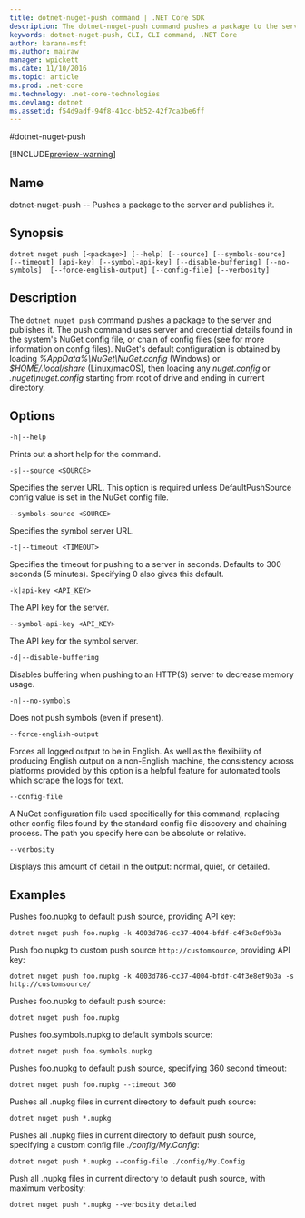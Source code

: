 ```yaml
---
title: dotnet-nuget-push command | .NET Core SDK
description: The dotnet-nuget-push command pushes a package to the server and publishes it. 
keywords: dotnet-nuget-push, CLI, CLI command, .NET Core
author: karann-msft
ms.author: mairaw
manager: wpickett
ms.date: 11/10/2016
ms.topic: article
ms.prod: .net-core
ms.technology: .net-core-technologies
ms.devlang: dotnet
ms.assetid: f54d9adf-94f8-41cc-bb52-42f7ca3be6ff
---
```


#dotnet-nuget-push

[!INCLUDE[preview-warning](../../includes/warning.md)]

## Name 
dotnet-nuget-push -- Pushes a package to the server and publishes it. 

## Synopsis

`dotnet nuget push [<package>] [--help] [--source] [--symbols-source] 
    [--timeout] [api-key] [--symbol-api-key] [--disable-buffering] [--no-symbols] 
    [--force-english-output] [--config-file] [--verbosity]`

## Description

The `dotnet nuget push` command pushes a package to the server and publishes it. 
The push command uses server and credential details found in the system's NuGet config file, or chain of config files (see <here> for more information on config files). 
NuGet's default configuration is obtained by loading *%AppData%\NuGet\NuGet.config* (Windows) or *$HOME/.local/share* (Linux/macOS), then loading any *nuget.config* or *.nuget\nuget.config* 
starting from root of drive and ending in current directory.

## Options

`-h|--help`

Prints out a short help for the command.  

`-s|--source <SOURCE>`

Specifies the server URL. This option is required unless DefaultPushSource config value is set in the NuGet config file.

`--symbols-source <SOURCE>`

Specifies the symbol server URL.

`-t|--timeout <TIMEOUT>`

Specifies the timeout for pushing to a server in seconds. Defaults to 300 seconds (5 minutes). Specifying 0 also gives this default.

`-k|api-key <API_KEY>`

The API key for the server.

`--symbol-api-key <API_KEY>`

The API key for the symbol server.

`-d|--disable-buffering`

Disables buffering when pushing to an HTTP(S) server to decrease memory usage.

`-n|--no-symbols`

Does not push symbols (even if present).

`--force-english-output`

Forces all logged output to be in English. As well as the flexibility of producing English output on a non-English machine, the consistency across platforms provided by this option is a helpful feature for 
automated tools which scrape the logs for text.

`--config-file`

A NuGet configuration file used specifically for this command, replacing other config files found by the standard config file discovery and chaining process. 
The path you specify here can be absolute or relative. 

`--verbosity`

Displays this amount of detail in the output: normal, quiet, or detailed.

## Examples

Pushes foo.nupkg to default push source, providing API key:

`dotnet nuget push foo.nupkg -k 4003d786-cc37-4004-bfdf-c4f3e8ef9b3a`

Push foo.nupkg to custom push source `http://customsource`, providing API key:

`dotnet nuget push foo.nupkg -k 4003d786-cc37-4004-bfdf-c4f3e8ef9b3a -s http://customsource/` 

Pushes foo.nupkg to default push source:

`dotnet nuget push foo.nupkg` 

Pushes foo.symbols.nupkg to default symbols source:

`dotnet nuget push foo.symbols.nupkg`

Pushes foo.nupkg to default push source, specifying 360 second timeout:

`dotnet nuget push foo.nupkg --timeout 360`

Pushes all .nupkg files in current directory to default push source:

`dotnet nuget push *.nupkg`

Pushes all .nupkg files in current directory to default push source, specifying a custom config file *./config/My.Config*:

`dotnet nuget push *.nupkg --config-file ./config/My.Config`

Push all .nupkg files in current directory to default push source, with maximum verbosity:

`dotnet nuget push *.nupkg --verbosity detailed`